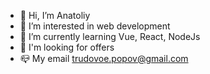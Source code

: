 - 👋 Hi, I’m Anatoliy
- 👀 I’m interested in web development
- 🌱 I’m currently learning Vue, React, NodeJs
- 💞️ I'm looking for offers
- 📪 My email trudovoe.popov@gmail.com

<!---
hobosapiens/hobosapiens is a ✨ special ✨ repository because its `README.md` (this file) appears on your GitHub profile.
You can click the Preview link to take a look at your changes.
--->
